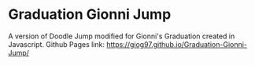 # Graduation Gionni Jump
A version of Doodle Jump modified for Gionni's Graduation created in Javascript.
Github Pages link: https://giog97.github.io/Graduation-Gionni-Jump/
